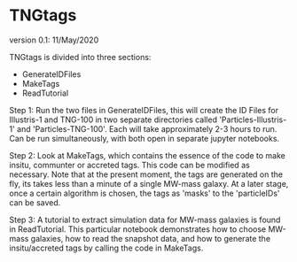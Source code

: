 # TNGtags

version 0.1: 11/May/2020

TNGtags is divided into three sections:
- GenerateIDFiles
- MakeTags
- ReadTutorial


Step 1: Run the two files in GenerateIDFiles, this will create the ID Files for Illustris-1 and TNG-100 in two separate directories called 'Particles-Illustris-1' and 'Particles-TNG-100'.  Each will take approximately 2-3 hours to run. Can be run simultaneously, with both open in separate jupyter notebooks.

Step 2: Look at MakeTags, which contains the essence of the code to make insitu, communter or accreted tags. This code can be modified as necessary. Note that at the present moment, the tags are generated on the fly, its takes less than a minute of a single MW-mass galaxy. At a later stage, once a certain algorithm is chosen, the tags as 'masks' to the 'particleIDs' can be saved.

Step 3: A tutorial to extract simulation data for MW-mass galaxies is found in ReadTutorial. This particular notebook demonstrates how to choose MW-mass galaxies, how to read the snapshot data, and how to generate the insitu/accreted tags by calling the code in MakeTags.







